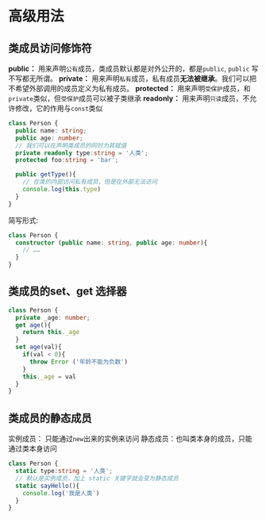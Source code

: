 # 高级用法
## 类成员访问修饰符

**public：** 用来声明`公有`成员，类成员默认都是对外公开的，都是`public`, `public` 写不写都无所谓。
**private：** 用来声明`私有`成员，私有成员**无法被继承**。我们可以把不希望外部调用的成员定义为私有成员。
**protected：** 用来声明`受保护`成员，和`private`类似，但`受保护`成员可以被子类继承
**readonly：** 用来声明`只读`成员，不允许修改，它的作用与`const`类似



```ts
class Person {
  public name: string;
  public age: number;
  // 我们可以在声明类成员的同时为其赋值
  private readonly type:string = '人类';
  protected foo:string = 'bar';

  public getType(){
    // 在类的内部访问私有成员，但是在外部无法访问
    console.log(this.type)
  }
}
```
简写形式: 
```ts
class Person {
  constructor (public name: string, public age: number){
    // ……
  }
}
```
## 类成员的set、get 选择器

```ts
class Person {
  private _age: number;
  get age(){
    return this._age
  }
  set age(val){
    if(val < 0){
      throw Error ('年龄不能为负数')
    }
    this._age = val
  }
}
```
## 类成员的静态成员
实例成员： 只能通过`new`出来的实例来访问
静态成员：也叫类本身的成员，只能通过类本身访问
```ts
class Person {
  static type:string = '人类';
  // 默认是实例成员，加上 static 关键字就会变为静态成员
  static sayHello(){
    console.log('我是人类')
  }
}
```


